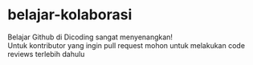 # belajar-kolaborasi  
Belajar Github di Dicoding sangat menyenangkan!  
Untuk kontributor yang ingin pull request mohon untuk melakukan code reviews terlebih dahulu  
